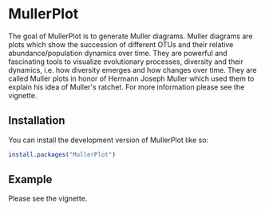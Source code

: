 
# MullerPlot

<!-- badges: start -->
<!-- badges: end -->

The goal of MullerPlot is to generate Muller diagrams. Muller diagrams are plots which show the succession of different OTUs and their relative abundance/population dynamics over time. They are powerful and fascinating tools to visualize evolutionary processes, diversity and their dynamics, i.e. how diversity emerges and how changes over time. They are called Muller plots in honor of Hermann Joseph Muller which used them to explain his idea of Muller's ratchet. For more information please see the vignette.

## Installation

You can install the development version of MullerPlot like so:

``` r
install.packages("MullerPlot")
```

## Example

Please see the vignette.

